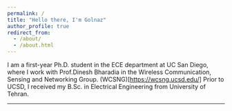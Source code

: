 ```yaml
---
permalink: /
title: "Hello there, I'm Golnaz"
author_profile: true
redirect_from: 
  - /about/
  - /about.html
---
```


I am a first-year Ph.D. student in the ECE department at UC San Diego, where I work with Prof.Dinesh Bharadia in the Wireless Communication, Sensing and Networking Group. (WCSNG)[https://wcsng.ucsd.edu/]
Prior to UCSD, I received my B.Sc. in Electrical Engineering from University of Tehran.

------

